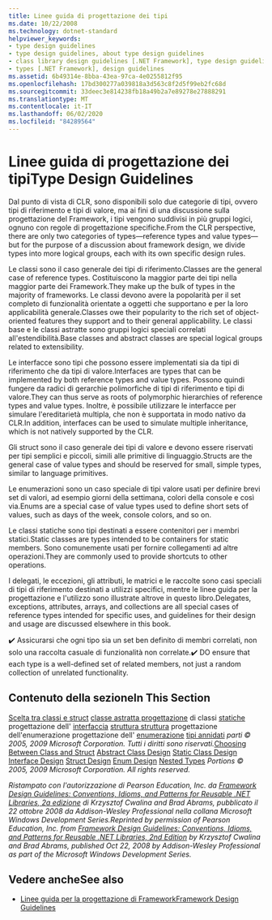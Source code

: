 ```yaml
---
title: Linee guida di progettazione dei tipi
ms.date: 10/22/2008
ms.technology: dotnet-standard
helpviewer_keywords:
- type design guidelines
- type design guidelines, about type design guidelines
- class library design guidelines [.NET Framework], type design guidelines
- types [.NET Framework], design guidelines
ms.assetid: 6b49314e-8bba-43ea-97ca-4e0255812f95
ms.openlocfilehash: 17bd300277a039818a3d563c8f2d5f99eb2fc68d
ms.sourcegitcommit: 33deec3e814238fb18a49b2a7e89278e27888291
ms.translationtype: MT
ms.contentlocale: it-IT
ms.lasthandoff: 06/02/2020
ms.locfileid: "84289564"
---
```

# <a name="type-design-guidelines"></a><span data-ttu-id="cb0ec-102">Linee guida di progettazione dei tipi</span><span class="sxs-lookup"><span data-stu-id="cb0ec-102">Type Design Guidelines</span></span>
<span data-ttu-id="cb0ec-103">Dal punto di vista di CLR, sono disponibili solo due categorie di tipi, ovvero tipi di riferimento e tipi di valore, ma ai fini di una discussione sulla progettazione del Framework, i tipi vengono suddivisi in più gruppi logici, ognuno con regole di progettazione specifiche.</span><span class="sxs-lookup"><span data-stu-id="cb0ec-103">From the CLR perspective, there are only two categories of types—reference types and value types—but for the purpose of a discussion about framework design, we divide types into more logical groups, each with its own specific design rules.</span></span>

 <span data-ttu-id="cb0ec-104">Le classi sono il caso generale dei tipi di riferimento.</span><span class="sxs-lookup"><span data-stu-id="cb0ec-104">Classes are the general case of reference types.</span></span> <span data-ttu-id="cb0ec-105">Costituiscono la maggior parte dei tipi nella maggior parte dei Framework.</span><span class="sxs-lookup"><span data-stu-id="cb0ec-105">They make up the bulk of types in the majority of frameworks.</span></span> <span data-ttu-id="cb0ec-106">Le classi devono avere la popolarità per il set completo di funzionalità orientate a oggetti che supportano e per la loro applicabilità generale.</span><span class="sxs-lookup"><span data-stu-id="cb0ec-106">Classes owe their popularity to the rich set of object-oriented features they support and to their general applicability.</span></span> <span data-ttu-id="cb0ec-107">Le classi base e le classi astratte sono gruppi logici speciali correlati all'estendibilità.</span><span class="sxs-lookup"><span data-stu-id="cb0ec-107">Base classes and abstract classes are special logical groups related to extensibility.</span></span>

 <span data-ttu-id="cb0ec-108">Le interfacce sono tipi che possono essere implementati sia da tipi di riferimento che da tipi di valore.</span><span class="sxs-lookup"><span data-stu-id="cb0ec-108">Interfaces are types that can be implemented by both reference types and value types.</span></span> <span data-ttu-id="cb0ec-109">Possono quindi fungere da radici di gerarchie polimorfiche di tipi di riferimento e tipi di valore.</span><span class="sxs-lookup"><span data-stu-id="cb0ec-109">They can thus serve as roots of polymorphic hierarchies of reference types and value types.</span></span> <span data-ttu-id="cb0ec-110">Inoltre, è possibile utilizzare le interfacce per simulare l'ereditarietà multipla, che non è supportata in modo nativo da CLR.</span><span class="sxs-lookup"><span data-stu-id="cb0ec-110">In addition, interfaces can be used to simulate multiple inheritance, which is not natively supported by the CLR.</span></span>

 <span data-ttu-id="cb0ec-111">Gli struct sono il caso generale dei tipi di valore e devono essere riservati per tipi semplici e piccoli, simili alle primitive di linguaggio.</span><span class="sxs-lookup"><span data-stu-id="cb0ec-111">Structs are the general case of value types and should be reserved for small, simple types, similar to language primitives.</span></span>

 <span data-ttu-id="cb0ec-112">Le enumerazioni sono un caso speciale di tipi valore usati per definire brevi set di valori, ad esempio giorni della settimana, colori della console e così via.</span><span class="sxs-lookup"><span data-stu-id="cb0ec-112">Enums are a special case of value types used to define short sets of values, such as days of the week, console colors, and so on.</span></span>

 <span data-ttu-id="cb0ec-113">Le classi statiche sono tipi destinati a essere contenitori per i membri statici.</span><span class="sxs-lookup"><span data-stu-id="cb0ec-113">Static classes are types intended to be containers for static members.</span></span> <span data-ttu-id="cb0ec-114">Sono comunemente usati per fornire collegamenti ad altre operazioni.</span><span class="sxs-lookup"><span data-stu-id="cb0ec-114">They are commonly used to provide shortcuts to other operations.</span></span>

 <span data-ttu-id="cb0ec-115">I delegati, le eccezioni, gli attributi, le matrici e le raccolte sono casi speciali di tipi di riferimento destinati a utilizzi specifici, mentre le linee guida per la progettazione e l'utilizzo sono illustrate altrove in questo libro.</span><span class="sxs-lookup"><span data-stu-id="cb0ec-115">Delegates, exceptions, attributes, arrays, and collections are all special cases of reference types intended for specific uses, and guidelines for their design and usage are discussed elsewhere in this book.</span></span>

 <span data-ttu-id="cb0ec-116">✔️ Assicurarsi che ogni tipo sia un set ben definito di membri correlati, non solo una raccolta casuale di funzionalità non correlate.</span><span class="sxs-lookup"><span data-stu-id="cb0ec-116">✔️ DO ensure that each type is a well-defined set of related members, not just a random collection of unrelated functionality.</span></span>

## <a name="in-this-section"></a><span data-ttu-id="cb0ec-117">Contenuto della sezione</span><span class="sxs-lookup"><span data-stu-id="cb0ec-117">In This Section</span></span>
 <span data-ttu-id="cb0ec-118">[Scelta tra classi e struct](choosing-between-class-and-struct.md) [classe astratta progettazione](abstract-class.md) di classi [statiche](static-class.md) progettazione dell' [interfaccia](interface.md) [struttura struttura](struct.md) progettazione dell'enumerazione progettazione dell' [enumerazione](enum.md) [tipi annidati](nested-types.md) *parti © 2005, 2009 Microsoft Corporation. Tutti i diritti sono riservati.*</span><span class="sxs-lookup"><span data-stu-id="cb0ec-118">[Choosing Between Class and Struct](choosing-between-class-and-struct.md) [Abstract Class Design](abstract-class.md) [Static Class Design](static-class.md) [Interface Design](interface.md) [Struct Design](struct.md) [Enum Design](enum.md) [Nested Types](nested-types.md) *Portions © 2005, 2009 Microsoft Corporation. All rights reserved.*</span></span>

 <span data-ttu-id="cb0ec-119">*Ristampato con l'autorizzazione di Pearson Education, Inc. da [Framework Design Guidelines: Conventions, Idioms, and Patterns for Reusable .NET Libraries, 2a edizione](https://www.informit.com/store/framework-design-guidelines-conventions-idioms-and-9780321545619) di Krzysztof Cwalina and Brad Abrams, pubblicato il 22 ottobre 2008 da Addison-Wesley Professional nella collana Microsoft Windows Development Series.*</span><span class="sxs-lookup"><span data-stu-id="cb0ec-119">*Reprinted by permission of Pearson Education, Inc. from [Framework Design Guidelines: Conventions, Idioms, and Patterns for Reusable .NET Libraries, 2nd Edition](https://www.informit.com/store/framework-design-guidelines-conventions-idioms-and-9780321545619) by Krzysztof Cwalina and Brad Abrams, published Oct 22, 2008 by Addison-Wesley Professional as part of the Microsoft Windows Development Series.*</span></span>

## <a name="see-also"></a><span data-ttu-id="cb0ec-120">Vedere anche</span><span class="sxs-lookup"><span data-stu-id="cb0ec-120">See also</span></span>

- [<span data-ttu-id="cb0ec-121">Linee guida per la progettazione di Framework</span><span class="sxs-lookup"><span data-stu-id="cb0ec-121">Framework Design Guidelines</span></span>](index.md)
